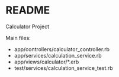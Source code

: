 # README

Calculator Project

Main files:
* app/controllers/calculator_controller.rb
* app/services/calculation_service.rb
* app/views/calculator/\*.erb
* test/services/calculation_service_test.rb

